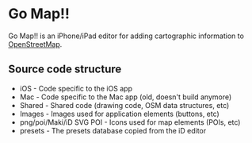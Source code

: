 
# Go Map!!

Go Map!! is an iPhone/iPad editor for adding cartographic information to [OpenStreetMap](www.openstreetmap.org).

## Source code structure

* iOS - Code specific to the iOS app
* Mac - Code specific to the Mac app (old, doesn't build anymore)
* Shared - Shared code (drawing code, OSM data structures, etc)
* Images - Images used for application elements (buttons, etc)
* png/poi/Maki/iD SVG POI - Icons used for map elements (POIs, etc)
* presets - The presets database copied from the iD editor
